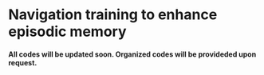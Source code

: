 # Navigation training to enhance episodic memory

#### All codes will be updated soon. Organized codes will be provideded upon request. 
